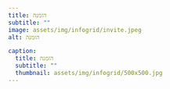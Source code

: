 ```yaml
---
title: הזמנה
subtitle: ""
image: assets/img/infogrid/invite.jpeg
alt: הזמנה

caption:
  title: הזמנה
  subtitle: ""
  thumbnail: assets/img/infogrid/500x500.jpg
---
```

